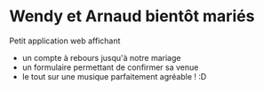 # Wendy et Arnaud bientôt mariés

Petit application web affichant
- un compte à rebours jusqu'à notre mariage
- un formulaire permettant de confirmer sa venue
- le tout sur une musique parfaitement agréable ! :D